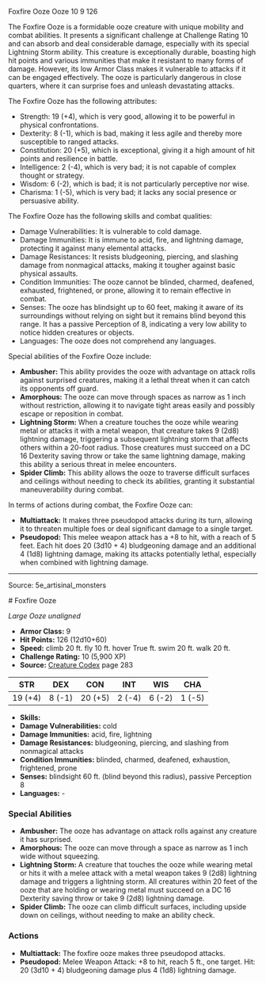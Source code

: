 <MonsterName/>Foxfire Ooze</MonsterName>
<CreatureType/>Ooze</CreatureType>
<CR/>10</CR>
<AC/>9</AC>
<HP/>126</HP>
<summary>The Foxfire Ooze is a formidable ooze creature with unique mobility and combat abilities. It presents a significant challenge at Challenge Rating 10 and can absorb and deal considerable damage, especially with its special Lightning Storm ability. This creature is exceptionally durable, boasting high hit points and various immunities that make it resistant to many forms of damage. However, its low Armor Class makes it vulnerable to attacks if it can be engaged effectively. The ooze is particularly dangerous in close quarters, where it can surprise foes and unleash devastating attacks.</summary>

<detail>

The Foxfire Ooze has the following attributes: 
- Strength: 19 (+4), which is very good, allowing it to be powerful in physical confrontations.
- Dexterity: 8 (-1), which is bad, making it less agile and thereby more susceptible to ranged attacks.
- Constitution: 20 (+5), which is exceptional, giving it a high amount of hit points and resilience in battle.
- Intelligence: 2 (-4), which is very bad; it is not capable of complex thought or strategy.
- Wisdom: 6 (-2), which is bad; it is not particularly perceptive nor wise.
- Charisma: 1 (-5), which is very bad; it lacks any social presence or persuasive ability.

The Foxfire Ooze has the following skills and combat qualities:
- Damage Vulnerabilities: It is vulnerable to cold damage.
- Damage Immunities: It is immune to acid, fire, and lightning damage, protecting it against many elemental attacks.
- Damage Resistances: It resists bludgeoning, piercing, and slashing damage from nonmagical attacks, making it tougher against basic physical assaults.
- Condition Immunities: The ooze cannot be blinded, charmed, deafened, exhausted, frightened, or prone, allowing it to remain effective in combat.
- Senses: The ooze has blindsight up to 60 feet, making it aware of its surroundings without relying on sight but it remains blind beyond this range. It has a passive Perception of 8, indicating a very low ability to notice hidden creatures or objects.
- Languages: The ooze does not comprehend any languages.

Special abilities of the Foxfire Ooze include:
- **Ambusher:** This ability provides the ooze with advantage on attack rolls against surprised creatures, making it a lethal threat when it can catch its opponents off guard.
- **Amorphous:** The ooze can move through spaces as narrow as 1 inch without restriction, allowing it to navigate tight areas easily and possibly escape or reposition in combat.
- **Lightning Storm:** When a creature touches the ooze while wearing metal or attacks it with a metal weapon, that creature takes 9 (2d8) lightning damage, triggering a subsequent lightning storm that affects others within a 20-foot radius. Those creatures must succeed on a DC 16 Dexterity saving throw or take the same lightning damage, making this ability a serious threat in melee encounters.
- **Spider Climb:** This ability allows the ooze to traverse difficult surfaces and ceilings without needing to check its abilities, granting it substantial maneuverability during combat.

In terms of actions during combat, the Foxfire Ooze can:
- **Multiattack:** It makes three pseudopod attacks during its turn, allowing it to threaten multiple foes or deal significant damage to a single target.
- **Pseudopod:** This melee weapon attack has a +8 to hit, with a reach of 5 feet. Each hit does 20 (3d10 + 4) bludgeoning damage and an additional 4 (1d8) lightning damage, making its attacks potentially lethal, especially when combined with lightning damage.</detail>



---

Source: 5e_artisinal_monsters

<statblock>
# Foxfire Ooze

*Large* *Ooze* *unaligned*

- **Armor Class:** 9
- **Hit Points:** 126 (12d10+60)
- **Speed:** climb 20 ft. fly 10 ft. hover True ft. swim 20 ft. walk 20 ft.
- **Challenge Rating:** 10 (5,900 XP)
- **Source:** [Creature Codex](https://koboldpress.com/kpstore/product/creature-codex-for-5th-edition-dnd) page 283

| STR | DEX | CON | INT | WIS | CHA |
| --- | --- | --- | --- | --- | --- |
| 19 (+4) | 8 (-1) | 20 (+5) | 2 (-4) | 6 (-2) | 1 (-5) |

- **Skills:** 
- **Damage Vulnerabilities:** cold
- **Damage Immunities:** acid, fire, lightning
- **Damage Resistances:** bludgeoning, piercing, and slashing from nonmagical attacks
- **Condition Immunities:** blinded, charmed, deafened, exhaustion, frightened, prone
- **Senses:** blindsight 60 ft. (blind beyond this radius), passive Perception 8
- **Languages:** -

### Special Abilities

- **Ambusher:** The ooze has advantage on attack rolls against any creature it has surprised.
- **Amorphous:** The ooze can move through a space as narrow as 1 inch wide without squeezing.
- **Lightning Storm:** A creature that touches the ooze while wearing metal or hits it with a melee attack with a metal weapon takes 9 (2d8) lightning damage and triggers a lightning storm. All creatures within 20 feet of the ooze that are holding or wearing metal must succeed on a DC 16 Dexterity saving throw or take 9 (2d8) lightning damage.
- **Spider Climb:** The ooze can climb difficult surfaces, including upside down on ceilings, without needing to make an ability check.

### Actions

- **Multiattack:** The foxfire ooze makes three pseudopod attacks.
- **Pseudopod:** Melee Weapon Attack: +8 to hit, reach 5 ft., one target. Hit: 20 (3d10 + 4) bludgeoning damage plus 4 (1d8) lightning damage.


</statblock>


